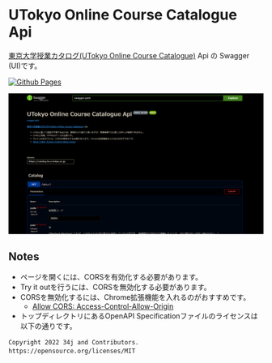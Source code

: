 # UTokyo Online Course Catalogue Api

[東京大学授業カタログ(UTokyo Online Course Catalogue)](https://catalog.he.u-tokyo.ac.jp) Api の Swagger (UI)です。

[![Github Pages](https://img.shields.io/badge/Github%20Pages-Active-green?style=for-the-badge&logo=github)](https://34j.github.io/ut-course-catalog-swagger/)

![ScreenShot](./screenshots/Example.png)

## Notes

- ページを開くには、CORSを有効化する必要があります。
- Try it outを行うには、CORSを無効化する必要があります。
- CORSを無効化するには、Chrome拡張機能を入れるのがおすすめです。
  - [Allow CORS: Access-Control-Allow-Origin](https://chrome.google.com/webstore/detail/allow-cors-access-control/lhobafahddgcelffkeicbaginigeejlf/related?hl=ja)
- トップディレクトリにあるOpenAPI Specificationファイルのライセンスは以下の通りです。

```txt
Copyright 2022 34j and Contributors.
https://opensource.org/licenses/MIT
```
